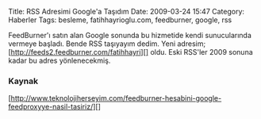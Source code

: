 Title: RSS Adresimi Google&#039;a Taşıdım
Date: 2009-03-24 15:47
Category: Haberler
Tags: besleme, fatihhayrioglu.com, feedburner, google, rss

FeedBurner'ı satın alan Google sonunda bu hizmetide kendi sunucularında
vermeye başladı. Bende RSS taşıyayım dedim. Yeni adresim;
[http://feeds2.feedburner.com/fatihhayri][] oldu. Eski RSS'ler 2009
sonuna kadar bu adres yönlenecekmiş.

### Kaynak

[http://www.teknolojiherseyim.com/feedburner-hesabini-google-feedproxyye-nasil-tasiriz/][]

</p>

  [http://feeds2.feedburner.com/fatihhayri]: http://feeds2.feedburner.com/fatihhayri
  [http://www.teknolojiherseyim.com/feedburner-hesabini-google-feedproxyye-nasil-tasiriz/]:    http://www.teknolojiherseyim.com/feedburner-hesabini-google-feedproxyye-nasil-tasiriz/
